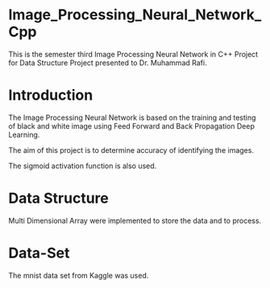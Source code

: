 # Image_Processing_Neural_Network_Cpp
This is the semester third Image Processing Neural Network in C++ Project for Data Structure Project presented to Dr. Muhammad Rafi.

# Introduction
The Image Processing Neural Network is based on the training and testing of black and white image using Feed Forward and Back Propagation Deep Learning.

The aim of this project is to determine accuracy of identifying the images.

The sigmoid activation function is also used.

# Data Structure
Multi Dimensional Array were implemented to store the data and to process.

# Data-Set
The mnist data set from Kaggle was used.
 

